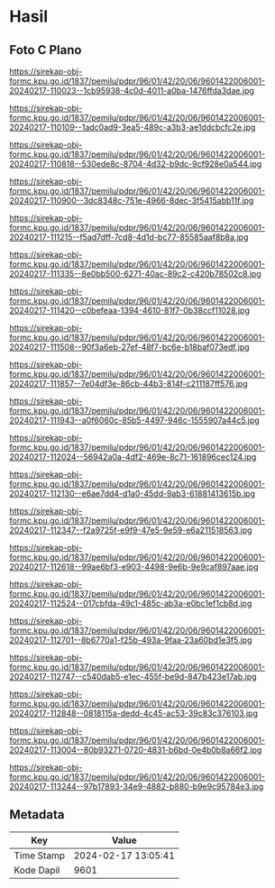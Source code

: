 # Hasil

## Foto C Plano

https://sirekap-obj-formc.kpu.go.id/1837/pemilu/pdpr/96/01/42/20/06/9601422006001-20240217-110023--1cb95938-4c0d-4011-a0ba-1476ffda3dae.jpg

https://sirekap-obj-formc.kpu.go.id/1837/pemilu/pdpr/96/01/42/20/06/9601422006001-20240217-110109--1adc0ad9-3ea5-489c-a3b3-ae1ddcbcfc2e.jpg

https://sirekap-obj-formc.kpu.go.id/1837/pemilu/pdpr/96/01/42/20/06/9601422006001-20240217-110818--530ede8c-8704-4d32-b9dc-9cf928e0a544.jpg

https://sirekap-obj-formc.kpu.go.id/1837/pemilu/pdpr/96/01/42/20/06/9601422006001-20240217-110900--3dc8348c-751e-4966-8dec-3f5415abb11f.jpg

https://sirekap-obj-formc.kpu.go.id/1837/pemilu/pdpr/96/01/42/20/06/9601422006001-20240217-111215--f5ad7dff-7cd8-4d1d-bc77-85585aaf8b8a.jpg

https://sirekap-obj-formc.kpu.go.id/1837/pemilu/pdpr/96/01/42/20/06/9601422006001-20240217-111335--8e0bb500-6271-40ac-89c2-c420b78502c8.jpg

https://sirekap-obj-formc.kpu.go.id/1837/pemilu/pdpr/96/01/42/20/06/9601422006001-20240217-111420--c0befeaa-1394-4610-81f7-0b38ccf11028.jpg

https://sirekap-obj-formc.kpu.go.id/1837/pemilu/pdpr/96/01/42/20/06/9601422006001-20240217-111508--90f3a6eb-27ef-48f7-bc6e-b18baf073edf.jpg

https://sirekap-obj-formc.kpu.go.id/1837/pemilu/pdpr/96/01/42/20/06/9601422006001-20240217-111857--7e04df3e-86cb-44b3-814f-c211187ff576.jpg

https://sirekap-obj-formc.kpu.go.id/1837/pemilu/pdpr/96/01/42/20/06/9601422006001-20240217-111943--a0f6060c-85b5-4497-946c-1555907a44c5.jpg

https://sirekap-obj-formc.kpu.go.id/1837/pemilu/pdpr/96/01/42/20/06/9601422006001-20240217-112024--56942a0a-4df2-469e-8c71-161896cec124.jpg

https://sirekap-obj-formc.kpu.go.id/1837/pemilu/pdpr/96/01/42/20/06/9601422006001-20240217-112130--e6ae7dd4-d1a0-45dd-9ab3-61881413615b.jpg

https://sirekap-obj-formc.kpu.go.id/1837/pemilu/pdpr/96/01/42/20/06/9601422006001-20240217-112347--f2a9725f-e9f9-47e5-9e59-e6a211518563.jpg

https://sirekap-obj-formc.kpu.go.id/1837/pemilu/pdpr/96/01/42/20/06/9601422006001-20240217-112618--99ae6bf3-e903-4498-9e6b-9e9caf897aae.jpg

https://sirekap-obj-formc.kpu.go.id/1837/pemilu/pdpr/96/01/42/20/06/9601422006001-20240217-112524--017cbfda-49c1-485c-ab3a-e0bc1ef1cb8d.jpg

https://sirekap-obj-formc.kpu.go.id/1837/pemilu/pdpr/96/01/42/20/06/9601422006001-20240217-112701--8b6770a1-f25b-493a-9faa-23a60bd1e3f5.jpg

https://sirekap-obj-formc.kpu.go.id/1837/pemilu/pdpr/96/01/42/20/06/9601422006001-20240217-112747--c540dab5-e1ec-455f-be9d-847b423e17ab.jpg

https://sirekap-obj-formc.kpu.go.id/1837/pemilu/pdpr/96/01/42/20/06/9601422006001-20240217-112848--0818115a-dedd-4c45-ac53-39c83c376103.jpg

https://sirekap-obj-formc.kpu.go.id/1837/pemilu/pdpr/96/01/42/20/06/9601422006001-20240217-113004--80b93271-0720-4831-b6bd-0e4b0b8a66f2.jpg

https://sirekap-obj-formc.kpu.go.id/1837/pemilu/pdpr/96/01/42/20/06/9601422006001-20240217-113244--97b17893-34e9-4882-b880-b9e9c95784e3.jpg


## Metadata

| Key        | Value               |
| ---------- | ------------------- |
| Time Stamp | 2024-02-17 13:05:41 |
| Kode Dapil | 9601                |



